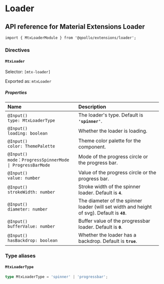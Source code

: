 # Loader

## API reference for Material Extensions Loader

`import { MtxLoaderModule } from '@qoollo/extensions/loader';`

### Directives

#### `MtxLoader`

Selector: `[mtx-loader]`

Exported as: `mtxLoader`

##### Properties

| Name | Description |
| :--- | :--- |
| `@Input()`<br>`type: MtxLoaderType` | The loader's type. Default is **`'spinner'`**. |
| `@Input()`<br>`loading: boolean` | Whether the loader is loading. |
| `@Input()`<br>`color: ThemePalette` | Theme color palette for the component. |
| `@Input()`<br>`mode：ProgressSpinnerMode \| ProgressBarMode` | Mode of the progress circle or the progress bar. |
| `@Input()`<br>`value: number` | Value of the progress circle or the progress bar. |
| `@Input()`<br>`strokeWidth: number` | Stroke width of the spinner loader. Default is **`4`**. |
| `@Input()`<br>`diameter: number` | The diameter of the spinner loader (will set width and height of svg). Default is **`48`**. |
| `@Input()`<br>`bufferValue: number` | Buffer value of the progressbar loader. Default is **`0`**. |
| `@Input()`<br>`hasBackdrop: boolean` | Whether the loader has a backdrop. Default is **`true`**. |


### Type aliases

#### `MtxLoaderType`

```ts
type MtxLoaderType = 'spinner' | 'progressbar';
```
